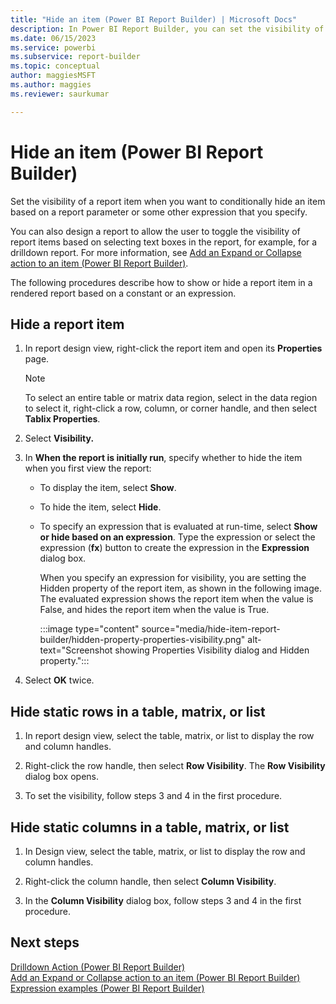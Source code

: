 ```yaml
---
title: "Hide an item (Power BI Report Builder) | Microsoft Docs"
description: In Power BI Report Builder, you can set the visibility of a report item. You can specify a report parameter or other expression to conditionally hide an item.
ms.date: 06/15/2023
ms.service: powerbi
ms.subservice: report-builder
ms.topic: conceptual
author: maggiesMSFT
ms.author: maggies
ms.reviewer: saurkumar

---
```

# Hide an item (Power BI Report Builder)
  Set the visibility of a report item when you want to conditionally hide an item based on a report parameter or some other expression that you specify.  
  
 You can also design a report to allow the user to toggle the visibility of report items based on selecting text boxes in the report, for example, for a drilldown report. For more information, see [Add an Expand or Collapse action to an item &#40;Power BI Report Builder&#41;](/sql/reporting-services/report-design/add-an-expand-or-collapse-action-to-an-item-report-builder-and-ssrs).  
  
 The following procedures describe how to show or hide a report item in a rendered report based on a constant or an expression.  
  
  
## Hide a report item  
  
1.  In report design view, right-click the report item and open its **Properties** page.  
  
    > [!NOTE]  
    >  To select an entire table or matrix data region, select in the data region to select it, right-click a row, column, or corner handle, and then select **Tablix Properties**.  
  
2.  Select **Visibility.**  
  
3.  In **When the report is initially run**, specify whether to hide the item when you first view the report:  
  
    -   To display the item, select **Show**.  
  
    -   To hide the item, select **Hide**.  
  
    -   To specify an expression that is evaluated at run-time, select **Show or hide based on an expression**. Type the expression or select the expression (**fx**) button to create the expression in the **Expression** dialog box.  
  
        When you specify an expression for visibility, you are setting the Hidden property of the report item, as shown in the following image. The evaluated expression shows the report item when the value is False, and hides the report item when the value is True.

        :::image type="content" source="media/hide-item-report-builder/hidden-property-properties-visibility.png" alt-text="Screenshot showing Properties Visibility dialog and Hidden property.":::  
  
4.  Select **OK** twice.  
  
## Hide static rows in a table, matrix, or list  
  
1.  In report design view, select the table, matrix, or list to display the row and column handles.  
  
2.  Right-click the row handle, then select **Row Visibility**. The **Row Visibility** dialog box opens.  
  
3.  To set the visibility, follow steps 3 and 4 in the first procedure.  
  
## Hide static columns in a table, matrix, or list  
  
1.  In Design view, select the table, matrix, or list to display the row and column handles.  
  
2.  Right-click the column handle, then select **Column Visibility**.  
  
3.  In the **Column Visibility** dialog box, follow steps 3 and 4 in the first procedure.  
  
## Next steps

 [Drilldown Action &#40;Power BI Report Builder&#41;](/sql/reporting-services/report-design/drilldown-action-report-builder-and-ssrs)   
 [Add an Expand or Collapse action to an item &#40;Power BI Report Builder&#41;](/sql/reporting-services/report-design/add-an-expand-or-collapse-action-to-an-item-report-builder-and-ssrs)   
 [Expression examples &#40;Power BI Report Builder&#41;](/sql/reporting-services/report-design/expression-examples-report-builder-and-ssrs)  
